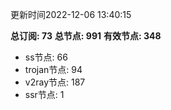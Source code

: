 更新时间2022-12-06 13:40:15

**总订阅: 73**
**总节点: 991**
**有效节点: 348**
- ss节点: 66
- trojan节点: 94
- v2ray节点: 187
- ssr节点: 1
